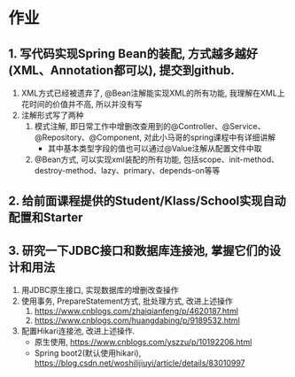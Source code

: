 # 作业
## 1. 写代码实现Spring Bean的装配, 方式越多越好(XML、Annotation都可以), 提交到github.
1. XML方式已经被遗弃了, @Bean注解能实现XML的所有功能, 我理解在XML上花时间的价值并不高, 所以并没有写
2. 注解形式写了两种
    1. 模式注解, 即日常工作中增删改查用到的@Controller、@Service、@Repository、@Component, 对此小马哥的spring课程中有详细讲解
        - 其中基本类型字段的值也可以通过@Value注解从配置文件中取
    2. @Bean方式, 可以实现xml装配的所有功能, 包括scope、init-method、destroy-method、lazy、primary、depends-on等等

## 2. 给前面课程提供的Student/Klass/School实现自动配置和Starter


## 3. 研究一下JDBC接口和数据库连接池, 掌握它们的设计和用法
1. 用JDBC原生接口, 实现数据库的增删改查操作
2. 使用事务, PrepareStatement方式, 批处理方式, 改进上述操作
    1. https://www.cnblogs.com/zhaiqianfeng/p/4620187.html
    2. https://www.cnblogs.com/huangdabing/p/9189532.html
3. 配置Hikari连接池, 改进上述操作.
    - 原生使用, https://www.cnblogs.com/yszzu/p/10192206.html
    - Spring boot2(默认使用hikari), https://blog.csdn.net/woshilijiuyi/article/details/83010997